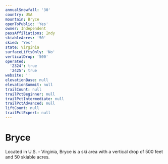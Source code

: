 ```yaml
---
annualSnowfall: '30'
country: USA
mountain: Bryce
openToPublic: 'Yes'
owner: Independent
passAffiliations: Indy
skiableAcres: '50'
skied: 'Yes'
state: Virginia
surfaceLiftsOnly: 'No'
verticalDrop: '500'
operated:
  '2324': true
  '2425': true
website: ''
elevationBase: null
elevationSummit: null
trailCount: null
trailPctBeginner: null
trailPctIntermediate: null
trailPctAdvanced: null
liftCount: null
trailPctExpert: null
---
```



# Bryce

Located in U.S. - Virginia, Bryce is a ski area with a vertical drop of 500 feet and 50 skiable acres.
